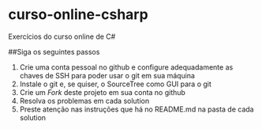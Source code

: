 curso-online-csharp
===================

Exercícios do curso online de C#

##Siga os seguintes passos

1. Crie uma conta pessoal no github e configure adequadamente as chaves de SSH para poder usar o git em sua máquina
2. Instale o git e, se quiser, o SourceTree como GUI para o git
3. Crie um *Fork* deste projeto em sua conta no github
4. Resolva os problemas em cada solution
5. Preste atenção nas instruções que há no README.md na pasta de cada solution 